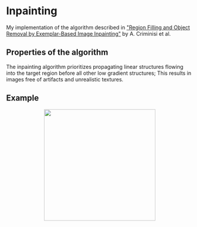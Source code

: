 # Inpainting
My implementation of the algorithm described in ["Region Filling and Object Removal by Exemplar-Based Image Inpainting"](http://research.microsoft.com/pubs/67276/criminisi_tip2004.pdf "Link to paper") by A. Criminisi et al.

## Properties of the algorithm
The inpainting algorithm prioritizes propagating linear structures flowing into the target region before all other low gradient structures; This results in images free of artifacts and unrealistic textures.

## Example
<p style="text-align:center"><img src="./example.gif" width="300"></p>

